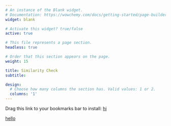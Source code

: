 ```yaml
---
# An instance of the Blank widget.
# Documentation: https://wowchemy.com/docs/getting-started/page-builder/
widget: blank

# Activate this widget? true/false
active: true

# This file represents a page section.
headless: true

# Order that this section appears on the page.
weight: 15

title: Similarity Check
subtitle:

design:
  # Choose how many columns the section has. Valid values: 1 or 2.
  columns: '1'
---
```


Drag this link to your bookmarks bar to install: [hi](javascript:alert('');)

<div>
  <a href="javascript:alert('');">hello</a>
 </div>
